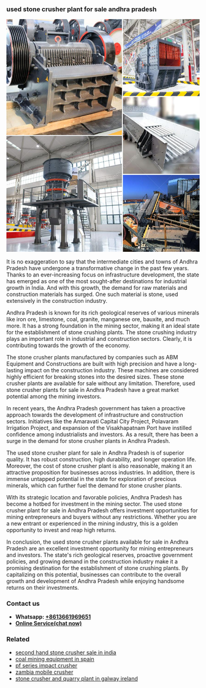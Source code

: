 <h3>used stone crusher plant for sale andhra pradesh</h3><img src='1704791146.jpg' alt=''><p>It is no exaggeration to say that the intermediate cities and towns of Andhra Pradesh have undergone a transformative change in the past few years. Thanks to an ever-increasing focus on infrastructure development, the state has emerged as one of the most sought-after destinations for industrial growth in India. And with this growth, the demand for raw materials and construction materials has surged. One such material is stone, used extensively in the construction industry.</p><p>Andhra Pradesh is known for its rich geological reserves of various minerals like iron ore, limestone, coal, granite, manganese ore, bauxite, and much more. It has a strong foundation in the mining sector, making it an ideal state for the establishment of stone crushing plants. The stone crushing industry plays an important role in industrial and construction sectors. Clearly, it is contributing towards the growth of the economy.</p><p>The stone crusher plants manufactured by companies such as ABM Equipment and Constructions are built with high precision and have a long-lasting impact on the construction industry. These machines are considered highly efficient for breaking stones into the desired sizes. These stone crusher plants are available for sale without any limitation. Therefore, used stone crusher plants for sale in Andhra Pradesh have a great market potential among the mining investors.</p><p>In recent years, the Andhra Pradesh government has taken a proactive approach towards the development of infrastructure and construction sectors. Initiatives like the Amaravati Capital City Project, Polavaram Irrigation Project, and expansion of the Visakhapatnam Port have instilled confidence among industrialists and investors. As a result, there has been a surge in the demand for stone crusher plants in Andhra Pradesh.</p><p>The used stone crusher plant for sale in Andhra Pradesh is of superior quality. It has robust construction, high durability, and longer operation life. Moreover, the cost of stone crusher plant is also reasonable, making it an attractive proposition for businesses across industries. In addition, there is immense untapped potential in the state for exploration of precious minerals, which can further fuel the demand for stone crusher plants.</p><p>With its strategic location and favorable policies, Andhra Pradesh has become a hotbed for investment in the mining sector. The used stone crusher plant for sale in Andhra Pradesh offers investment opportunities for mining entrepreneurs and buyers without any restrictions. Whether you are a new entrant or experienced in the mining industry, this is a golden opportunity to invest and reap high returns. </p><p>In conclusion, the used stone crusher plants available for sale in Andhra Pradesh are an excellent investment opportunity for mining entrepreneurs and investors. The state's rich geological reserves, proactive government policies, and growing demand in the construction industry make it a promising destination for the establishment of stone crushing plants. By capitalizing on this potential, businesses can contribute to the overall growth and development of Andhra Pradesh while enjoying handsome returns on their investments.</p><h3>Contact us</h3><ul><li><strong>Whatsapp:&nbsp;<a href="https://wa.me/8613661969651">+8613661969651</a></strong></li><li><a href="https://swt.shibang-china.com/?git&amp;zhl&amp;used stone crusher plant for sale andhra pradesh"><strong>Online Service(chat now)</strong></a></li></ul><h3>Related</h3><ul><li><a href='second hand stone crusher sale in india.md'>second hand stone crusher sale in india</a></li><li><a href='coal mining equipment in spain.md'>coal mining equipment in spain</a></li><li><a href='pf series impact crusher.md'>pf series impact crusher</a></li><li><a href='zambia mobile crusher.md'>zambia mobile crusher</a></li><li><a href='stone crusher and quarry plant in galway ireland.md'>stone crusher and quarry plant in galway ireland</a></li></ul>